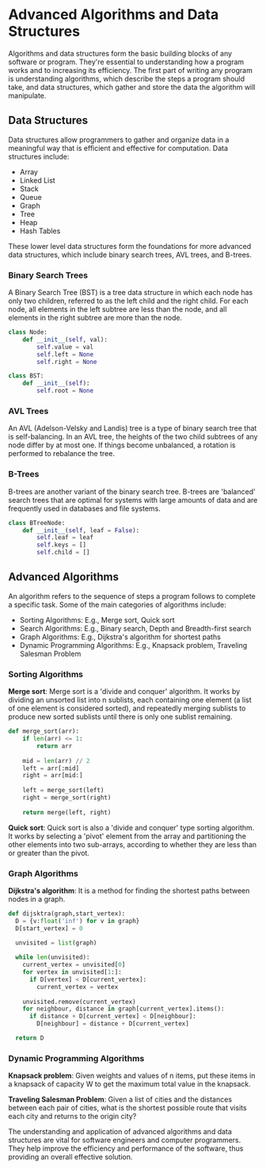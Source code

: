 ---
---
# Advanced Algorithms and Data Structures 

Algorithms and data structures form the basic building blocks of any software or program. They're essential to understanding how a program works and to increasing its efficiency. The first part of writing any program is understanding algorithms, which describe the steps a program should take, and data structures, which gather and store the data the algorithm will manipulate.

## Data Structures

Data structures allow programmers to gather and organize data in a meaningful way that is efficient and effective for computation. Data structures include:

- Array
- Linked List
- Stack
- Queue
- Graph
- Tree
- Heap
- Hash Tables

These lower level data structures form the foundations for more advanced data structures, which include binary search trees, AVL trees, and B-trees.

### Binary Search Trees

A Binary Search Tree (BST) is a tree data structure in which each node has only two children, referred to as the left child and the right child. For each node, all elements in the left subtree are less than the node, and all elements in the right subtree are more than the node.

```python
class Node:
    def __init__(self, val):
        self.value = val
        self.left = None
        self.right = None

class BST:
    def __init__(self):
        self.root = None
```

### AVL Trees

An AVL (Adelson-Velsky and Landis) tree is a type of binary search tree that is self-balancing. In an AVL tree, the heights of the two child subtrees of any node differ by at most one. If things become unbalanced, a rotation is performed to rebalance the tree.

### B-Trees

B-trees are another variant of the binary search tree. B-trees are 'balanced' search trees that are optimal for systems with large amounts of data and are frequently used in databases and file systems.

```python
class BTreeNode:
    def __init__(self, leaf = False):
        self.leaf = leaf
        self.keys = []
        self.child = []
```

## Advanced Algorithms

An algorithm refers to the sequence of steps a program follows to complete a specific task. Some of the main categories of algorithms include:

- Sorting Algorithms: E.g., Merge sort, Quick sort
- Search Algorithms: E.g., Binary search, Depth and Breadth-first search
- Graph Algorithms: E.g., Dijkstra's algorithm for shortest paths
- Dynamic Programming Algorithms: E.g., Knapsack problem, Traveling Salesman Problem

### Sorting Algorithms

**Merge sort**: Merge sort is a 'divide and conquer' algorithm. It works by dividing an unsorted list into n sublists, each containing one element (a list of one element is considered sorted), and repeatedly merging sublists to produce new sorted sublists until there is only one sublist remaining.

```python
def merge_sort(arr):
    if len(arr) <= 1:
        return arr
    
    mid = len(arr) // 2
    left = arr[:mid]
    right = arr[mid:]
    
    left = merge_sort(left)
    right = merge_sort(right)
    
    return merge(left, right)
```

**Quick sort**: Quick sort is also a 'divide and conquer' type sorting algorithm. It works by selecting a 'pivot' element from the array and partitioning the other elements into two sub-arrays, according to whether they are less than or greater than the pivot.

### Graph Algorithms

**Dijkstra's algorithm**: It is a method for finding the shortest paths between nodes in a graph.

```python
def dijsktra(graph,start_vertex):
  D = {v:float('inf') for v in graph}
  D[start_vertex] = 0
  
  unvisited = list(graph)

  while len(unvisited):
    current_vertex = unvisited[0]
    for vertex in unvisited[1:]:
      if D[vertex] < D[current_vertex]:
        current_vertex = vertex
        
    unvisited.remove(current_vertex)
    for neighbour, distance in graph[current_vertex].items():
      if distance + D[current_vertex] < D[neighbour]:
        D[neighbour] = distance + D[current_vertex]

  return D
```

### Dynamic Programming Algorithms

**Knapsack problem**: Given weights and values of n items, put these items in a knapsack of capacity W to get the maximum total value in the knapsack.

**Traveling Salesman Problem**: Given a list of cities and the distances between each pair of cities, what is the shortest possible route that visits each city and returns to the origin city?

The understanding and application of advanced algorithms and data structures are vital for software engineers and computer programmers. They help improve the efficiency and performance of the software, thus providing an overall effective solution.
